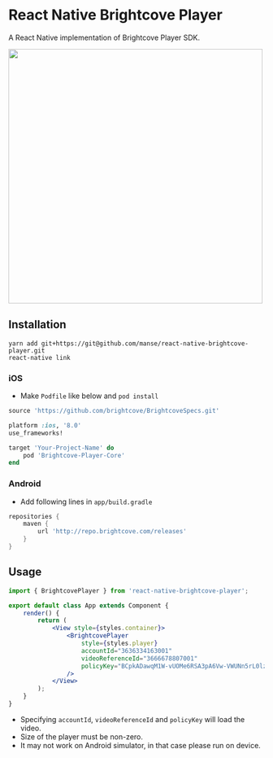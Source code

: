 # React Native Brightcove Player

A React Native implementation of Brightcove Player SDK.

<img src="https://user-images.githubusercontent.com/443965/40413410-b9963158-5eb0-11e8-924f-9f61df58fa04.jpg" width="500">

## Installation

```console
yarn add git+https://git@github.com/manse/react-native-brightcove-player.git
react-native link
```

### iOS

- Make `Podfile` like below and `pod install`
```rb
source 'https://github.com/brightcove/BrightcoveSpecs.git'

platform :ios, '8.0'
use_frameworks!

target 'Your-Project-Name' do
    pod 'Brightcove-Player-Core'
end
```

### Android

- Add following lines in `app/build.gradle`
```gradle
repositories {
    maven {
        url 'http://repo.brightcove.com/releases'
    }
}
```

## Usage

```jsx
import { BrightcovePlayer } from 'react-native-brightcove-player';

export default class App extends Component {
    render() {
        return (
            <View style={styles.container}>
                <BrightcovePlayer
                    style={styles.player}
                    accountId="3636334163001"
                    videoReferenceId="3666678807001"
                    policyKey="BCpkADawqM1W-vUOMe6RSA3pA6Vw-VWUNn5rL0lzQabvrI63-VjS93gVUugDlmBpHIxP16X8TSe5LSKM415UHeMBmxl7pqcwVY_AZ4yKFwIpZPvXE34TpXEYYcmulxJQAOvHbv2dpfq-S_cm"
                />
            </View>
        );
    }
}
```

- Specifying `accountId`, `videoReferenceId` and `policyKey` will load the video.
- Size of the player must be non-zero.
- It may not work on Android simulator, in that case please run on device.
